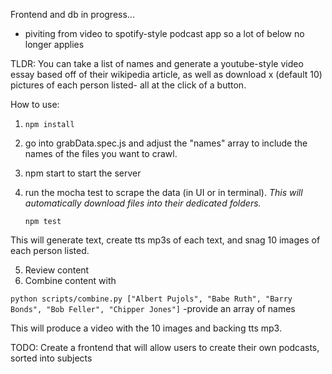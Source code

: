 Frontend and db in progress...
- piviting from video to spotify-style podcast app so a lot of below no longer applies

TLDR: You can take a list of names and generate a youtube-style video essay based off of their wikipedia 
article, as well as download x (default 10) pictures of each person listed- all at the click of a button.

How to use:
1. ```npm install```
2. go into grabData.spec.js and adjust the "names" array to include the names of the files you want to crawl.
3. npm start to start the server
4. run the mocha test to scrape the data (in UI or in terminal). *This will automatically download files into their dedicated folders.*

    ```npm test```

This will generate text, create tts mp3s of each text, and snag 10 images of each person listed.

5. Review content
6. Combine content with

``` python scripts/combine.py ["Albert Pujols", "Babe Ruth", "Barry Bonds", "Bob Feller", "Chipper Jones"] ``` -provide an array of names

This will produce a video with the 10 images and backing tts mp3.


TODO:
Create a frontend that will allow users to create their own podcasts, sorted into subjects
